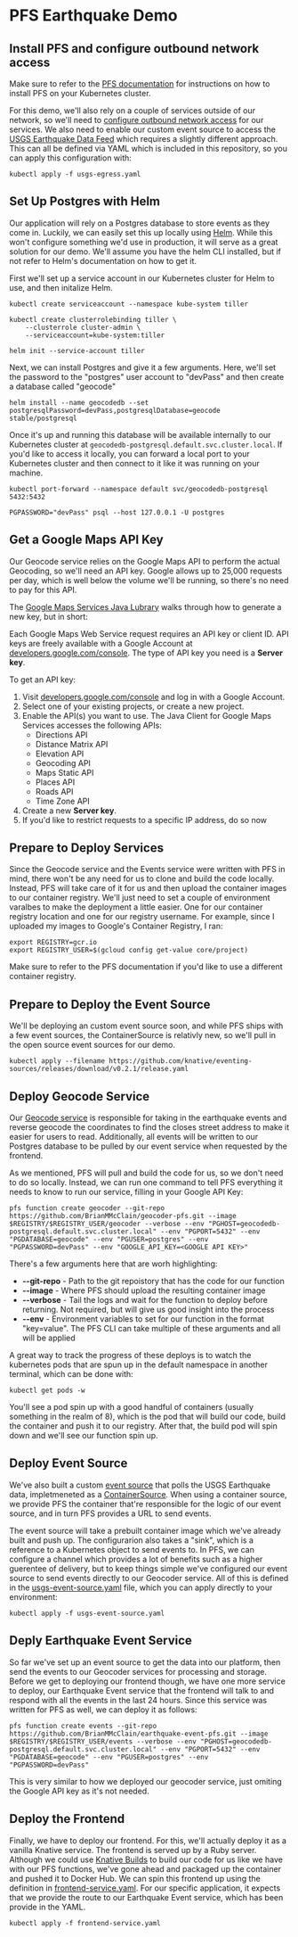 PFS Earthquake Demo
===

Install PFS and configure outbound network access
---
Make sure to refer to the [PFS documentation](https://docs.pivotal.io/pfs/) for instructions on how to install PFS on your Kubernetes cluster. 

For this demo, we'll also rely on a couple of services outside of our network, so we'll need to [configure outbound network access](https://github.com/knative/docs/blob/master/serving/outbound-network-access.md) for our services. We also need to enable our custom event source to access the [USGS Earthquake Data Feed](https://earthquake.usgs.gov/earthquakes/feed/v1.0/summary/all_hour.geojson) which requires a slightly different approach. This can all be defined via YAML which is included in this repository, so you can apply this configuration with:

```
kubectl apply -f usgs-egress.yaml
```

Set Up Postgres with Helm
---
Our application will rely on a Postgres database to store events as they come in. Luckily, we can easily set this up locally using [Helm](https://helm.sh/). While this won't configure something we'd use in production, it will serve as a great solution for our demo. We'll assume you have the helm CLI installed, but if not refer to Helm's documentation on how to get it.

First we'll set up a service account in our Kubernetes cluster for Helm to use, and then initalize Helm.

```
kubectl create serviceaccount --namespace kube-system tiller

kubectl create clusterrolebinding tiller \
    --clusterrole cluster-admin \
    --serviceaccount=kube-system:tiller

helm init --service-account tiller
```

Next, we can install Postgres and give it a few arguments. Here, we'll set the password to the "postgres" user account to "devPass" and then create a database called "geocode"

```
helm install --name geocodedb --set postgresqlPassword=devPass,postgresqlDatabase=geocode stable/postgresql
```

Once it's up and running this database will be available internally to our Kubernetes cluster at `geocodedb-postgresql.default.svc.cluster.local`. If you'd like to access it locally, you can forward a local port to your Kubernetes cluster and then connect to it like it was running on your machine.

```
kubectl port-forward --namespace default svc/geocodedb-postgresql 5432:5432

PGPASSWORD="devPass" psql --host 127.0.0.1 -U postgres
```

Get a Google Maps API Key
---

Our Geocode service relies on the Google Maps API to perform the actual Geocoding, so we'll need an API key. Google allows up to 25,000 requests per day, which is well below the volume we'll be running, so there's no need to pay for this API.

The [Google Maps Services Java Lubrary](https://github.com/googlemaps/google-maps-services-java#api-keys) walks through how to generate a new key, but in short:

Each Google Maps Web Service request requires an API key or client ID. API keys are freely available with a Google Account at [developers.google.com/console](https://developers.google.com/console). The
type of API key you need is a **Server key**.

To get an API key:

 1. Visit [developers.google.com/console](https://developers.google.com/console)
  and log in with a Google Account.
 1. Select one of your existing projects, or create a new project.
 1. Enable the API(s) you want to use. The Java Client for Google Maps Services
    accesses the following APIs:
    - Directions API
    - Distance Matrix API
    - Elevation API
    - Geocoding API
    - Maps Static API
    - Places API
    - Roads API
    - Time Zone API
 1. Create a new **Server key**.
 1. If you'd like to restrict requests to a specific IP address, do so now

Prepare to Deploy Services
---

Since the Geocode service and the Events service were written with PFS in mind, there won't be any need for us to clone and build the code locally. Instead, PFS will take care of it for us and then upload the container images to our container registry. We'll just need to set a couple of environment varalbes to make the deployment a little easier. One for our container registry location and one for our registry username. For example, since I uploaded my images to Google's Container Registry, I ran:

```
export REGISTRY=gcr.io
export REGISTRY_USER=$(gcloud config get-value core/project)
```

Make sure to refer to the PFS documentation if you'd like to use a different container registry.

Prepare to Deploy the Event Source
---

We'll be deploying an custom event source soon, and while PFS ships with a few event sources, the ContainerSource is relativly new, so we'll pull in the open source event sources for our demo.

```
kubectl apply --filename https://github.com/knative/eventing-sources/releases/download/v0.2.1/release.yaml
```

Deploy Geocode Service
---

Our [Geocode service](https://github.com/BrianMMcClain/geocoder-pfs) is responsible for taking in the earthquake events and reverse geocode the coordinates to find the closes street address to make it easier for users to read. Additionally, all events will be written to our Postgres database to be pulled by our event service when requested by the frontend.

As we mentioned, PFS will pull and build the code for us, so we don't need to do so locally. Instead, we can run one command to tell PFS everything it needs to know to run our service, filling in your Google API Key:

```
pfs function create geocoder --git-repo https://github.com/BrianMMcClain/geocoder-pfs.git --image $REGISTRY/$REGISTRY_USER/geocoder --verbose --env "PGHOST=geocodedb-postgresql.default.svc.cluster.local" --env "PGPORT=5432" --env "PGDATABASE=geocode" --env "PGUSER=postgres" --env "PGPASSWORD=devPass" --env "GOOGLE_API_KEY=<GOOGLE API KEY>"
```

There's a few arguments here that are worh highlighting:

- **--git-repo** - Path to the git repoistory that has the code for our function
- **--image** - Where PFS should upload the resulting container image
- **--verbose** - Tail the logs and wait for the function to deploy before returning. Not required, but will give us good insight into the process
- **--env** - Environment variables to set for our function in the format "key=value". The PFS CLI can take multiple of these arguments and all will be applied

A great way to track the progress of these deploys is to watch the kubernetes pods that are spun up in the default namespace in another terminal, which can be done with:

```
kubectl get pods -w
```

You'll see a pod spin up with a good handful of containers (usually something in the realm of 8), which is the pod that will build our code, build the container and push it to our registry. After that, the build pod will spin down and we'll see our function spin up.

Deploy Event Source
---

We've also built a custom [event source](https://github.com/knative/docs/tree/master/eventing#sources) that polls the USGS Earthquake data, impletmeneted as a [ContainerSource](https://github.com/knative/docs/tree/master/eventing#containersource). When using a container source, we provide PFS the container that're responsible for the logic of our event source, and in turn PFS provides a URL to send events.

The event source will take a prebuilt container image which we've already built and push up. The configurarion also takes a "sink", which is a reference to a Kubernetes object to send events to. In PFS, we can configure a channel which provides a lot of benefits such as a higher guerentee of delivery, but to keep things simple we've configured our event source to send events directly to our Geocoder service. All of this is defined in the [usgs-event-source.yaml](usgs-event-source.yaml) file, which you can apply directly to your environment:

```
kubectl apply -f usgs-event-source.yaml
```

Deply Earthquake Event Service
---

So far we've set up an event source to get the data into our platform, then send the events to our Geocoder services for processing and storage. Before we get to deploying our frontend though, we have one more service to deploy, our Earthquake Event service that the frontend will talk to and respond with all the events in the last 24 hours. Since this service was written for PFS as well, we can deploy it as follows:

```
pfs function create events --git-repo https://github.com/BrianMMcClain/earthquake-event-pfs.git --image $REGISTRY/$REGISTRY_USER/events --verbose --env "PGHOST=geocodedb-postgresql.default.svc.cluster.local" --env "PGPORT=5432" --env "PGDATABASE=geocode" --env "PGUSER=postgres" --env "PGPASSWORD=devPass"
```

This is very similar to how we deployed our geocoder service, just omiting the Google API key as it's not needed.

Deploy the Frontend
---

Finally, we have to deploy our frontend. For this, we'll actually deploy it as a vanilla Knative service. The frontend is served up by a Ruby server. Although we could use [Knative Builds](https://github.com/knative/docs/tree/master/build) to build our code for us like we have with our PFS functions, we've gone ahead and packaged up the container and pushed it to Docker Hub. We can spin this frontend up using the definition in [frontend-service.yaml](frontend-service.yaml). For our specific application, it expects that we provide the route to our Earthquake Event service, which has been provide in the YAML.

```
kubectl apply -f frontend-service.yaml
```